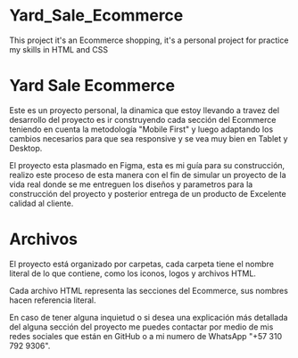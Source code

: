 # Yard_Sale_Ecommerce
This project it's an Ecommerce shopping, it's a personal project for practice my skills in HTML and CSS
# Yard Sale Ecommerce
Este es un proyecto personal, la dinamica que estoy llevando a travez del desarrollo del proyecto es ir construyendo cada sección del Ecommerce teniendo en cuenta la metodología "Mobile First" y luego adaptando los cambios necesarios para que sea responsive y se vea muy bien en Tablet y Desktop.

El proyecto esta plasmado en Figma, esta es mi guía para su construcción, realizo este proceso de esta manera con el fin de simular un proyecto de la vida real donde se me entreguen los diseños y parametros para la construcción del proyecto y posterior entrega de un producto de Excelente calidad al cliente.

# Archivos

El proyecto está organizado por carpetas, cada carpeta tiene el nombre literal de  lo que contiene, como los iconos, logos y archivos HTML.

Cada archivo HTML representa las secciones del Ecommerce, sus nombres hacen referencia literal.

En caso de tener alguna inquietud o si desea una explicación más detallada del alguna sección del proyecto me puedes contactar por medio de mis redes sociales que están en GitHub o a mi numero de WhatsApp "+57 310 792 9306".